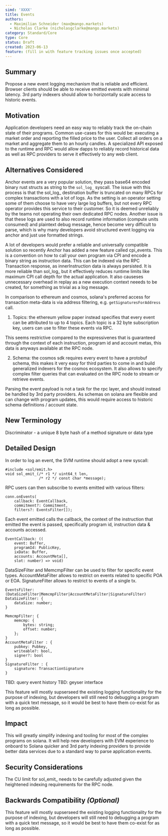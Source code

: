 ```yaml
---
simd: 'XXXX'
title: Events
authors:
  - Maximilian Schneider (max@mango.markets)
  - Nicholas Clarke (nicholasgclarke@mango.markets)
category: Standard/Core
type: Core
status: Draft
created: 2023-06-13
feature: (fill in with feature tracking issues once accepted)
---
```


## Summary

Propose a new event logging mechanism that is reliable and efficient.
Browser clients should be able to receive emitted events with minimal latency.
3rd party indexers should allow to horizontally scale access to historic
events.

## Motivation

Application developers need an easy way to reliably track the on-chain state
of their programs. Common use-cases for this would be: executing a market order
and reporting the filled price to the user. Collect all orders on a market and
aggregate them to an hourly candles. A specialized API exposed to the runtime
and RPC would allow dapps to reliably record historical data as well as RPC
providers to serve it effectively to any web client.

## Alternatives Considered

Anchor events are a very popular solution, they pass base64 encoded binary rust
structs as string to the `sol_log_` syscall. The issue with this process is
that the sol_log_ destination buffer is truncated on many RPCs for complex
transactions with a lot of logs. As the setting is an operator setting
some of them choose to have very large log buffers, but not every RPC operator
provides this service to their customer. So it is deemed unreliably by the
teams not operating their own dedicated RPC nodes. Another issue is that these
logs are used to also record runtime information (compute units consumed) and
plaintext debug message, hence become very difficult to parse, which is why
many developers avoid structured event logging via anchor and just use
formatted strings.

A lot of developers would prefer a reliable and universally compatible solution
so recently Anchor has added a new feature called cpi_events. This is a
convention on how to call your own program via CPI and encode a binary string
as instruction data. This can be indexed via the RPC Transaction response, as
innerInstruction data is always persisted. It is more reliable than sol_log_
but it effectively reduces runtime limits like maximum CPI call depth for the
actual application. It also causeses unnecessary overhead in replay as a new
execution context neeeds to be created, for something as trivial as a log
message.

In comparison to ethereum and cosmos, solana's preferred access for transaction
meta-data is via address filtering, e.g. `getSignaturesForAddress` call.

1. Topics: the ethereum yellow paper instead specifies that every event can be
attributed to up to 4 topics. Each topic is a 32 byte subscription key, users
can use to filter these events via RPC.

This seems restrictive compared to the expressivenes that is guaranteed through
the context of each instruction, program id and account metas, this data is
anyways available at the RPC node.

2. Schema: the cosmos sdk requires every event to have a protobuf schema, this
makes it very easy for third parties to come in and build generalized indexers
for the cosmos ecosystem. It also allows to specify complex filter queries that
can evaluated on the RPC node to stream or retrieve events.

Parsing the event payload is not a task for the rpc layer, and should instead
be handled by 3rd party providers. As schemas on solana are flexible and can
change with program updates, this would require access to historic schema
definitions / account state.

## New Terminology

Discriminator - a unique 8 byte hash of a method signature or data type

## Detailed Design

In order to log an event, the SVM runtime should adopt a new syscall:
```
#include <sol/emit.h>
void sol_emit_(/* r1 */ uint64_t len,
               /* r2 */ const char *message);
```

RPC users can then subscribe to events emitted with various filters:

```
conn.onEvents(
    callback: EventCallback,
    commitment?: Commitment,
    filters?: EventsFilter[]);
```

Each event emitted calls the callback, the context of the instruction that
emitted the event is passed, specifically program id, instruction data &
accounts accessed.

```
EventCallback: ((
    event: Buffer,
    programId: PublicKey,
    ixData: Buffer,
    accounts: AccountMeta[],
    slot: number) => void)
```

DataSizeFilter and MemcmpFilter can be used to filter for specific event
types. AccountMetaFilter allows to restrict on events related to specific
POA or EOA. SignatureFilter allows to restrict to events of a single tx.

```
EventsFilter: (DataSizeFilter|MemcmpFilter|AccountMetaFilter|SignatureFilter)
DataSizeFilter: {
    dataSize: number;
}

MemcmpFilter: {
    memcmp: {
        bytes: string;
        offset: number;
    };
}
AccountMetaFilter : {
    pubkey: Pubkey,
    writeable?: bool,
    signer?: bool
}
SignatureFilter : {
    signature: TransactionSignature
}

```

TBD: query event history
TBD: geyser interface

This feature will mostly supserseed the existing logging functionality for the
purpose of indexing, but developers will still need to debugging a program with
a quick text message, so it would be best to have them co-exist for as long as
possible.

## Impact

This will greatly simplify indexing and tooling for most of the complex
programs on solana. It will help new developers with EVM experience to onboard
to Solana quicker and 3rd party indexing providers to provide better data
services due to a standard way to parse application events.

## Security Considerations

The CU limit for sol_emit_ needs to be carefully adjusted given the heightened
indexing requirements for the RPC node.


## Backwards Compatibility *(Optional)*

This feature will mostly supserseed the existing logging functionality for the
purpose of indexing, but developers will still need to debugging a program with
a quick text message, so it would be best to have them co-exist for as long as
possible.